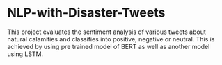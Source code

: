 # NLP-with-Disaster-Tweets
This project evaluates the sentiment analysis of various tweets about natural calamities and classifies into positive, negative or neutral. This is achieved by using pre trained model of BERT as well as another model using LSTM.
